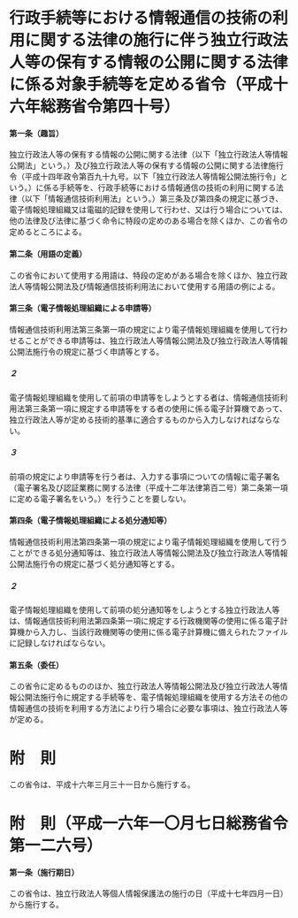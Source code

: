 # 行政手続等における情報通信の技術の利用に関する法律の施行に伴う独立行政法人等の保有する情報の公開に関する法律に係る対象手続等を定める省令（平成十六年総務省令第四十号）
#### 第一条（趣旨）
独立行政法人等の保有する情報の公開に関する法律（以下「独立行政法人等情報公開法」という。）及び独立行政法人等の保有する情報の公開に関する法律施行令（平成十四年政令第百九十九号。以下「独立行政法人等情報公開法施行令」という。）に係る手続等を、行政手続等における情報通信の技術の利用に関する法律（以下「情報通信技術利用法」という。）第三条及び第四条の規定に基づき、電子情報処理組織又は電磁的記録を使用して行わせ、又は行う場合については、他の法律及び法律に基づく命令に特段の定めのある場合を除くほか、この省令の定めるところによる。
#### 第二条（用語の定義）
この省令において使用する用語は、特段の定めがある場合を除くほか、独立行政法人等情報公開法及び情報通信技術利用法において使用する用語の例による。
#### 第三条（電子情報処理組織による申請等）
情報通信技術利用法第三条第一項の規定により電子情報処理組織を使用して行わせることができる申請等は、独立行政法人等情報公開法及び独立行政法人等情報公開法施行令の規定に基づく申請等とする。
##### ２
電子情報処理組織を使用して前項の申請等をしようとする者は、情報通信技術利用法第三条第一項に規定する申請等をする者の使用に係る電子計算機であって、独立行政法人等が定める技術的基準に適合するものから入力しなければならない。
##### ３
前項の規定により申請等を行う者は、入力する事項についての情報に電子署名（電子署名及び認証業務に関する法律（平成十二年法律第百二号）第二条第一項に定める電子署名をいう。）を行うことを要しない。
#### 第四条（電子情報処理組織による処分通知等）
情報通信技術利用法第四条第一項の規定により電子情報処理組織を使用して行うことができる処分通知等は、独立行政法人等情報公開法及び独立行政法人等情報公開法施行令の規定に基づく処分通知等とする。
##### ２
電子情報処理組織を使用して前項の処分通知等をしようとする独立行政法人等は、情報通信技術利用法第四条第一項に規定する行政機関等の使用に係る電子計算機から入力し、当該行政機関等の使用に係る電子計算機に備えられたファイルに記録しなければならない。
#### 第五条（委任）
この省令に定めるもののほか、独立行政法人等情報公開法及び独立行政法人等情報公開法施行令に規定する手続等を、電子情報処理組織を使用する方法その他の情報通信の技術を利用する方法により行う場合に必要な事項は、独立行政法人等が定める。
# 附　則
この省令は、平成十六年三月三十一日から施行する。
# 附　則（平成一六年一〇月七日総務省令第一二六号）
#### 第一条（施行期日）
この省令は、独立行政法人等個人情報保護法の施行の日（平成十七年四月一日）から施行する。
